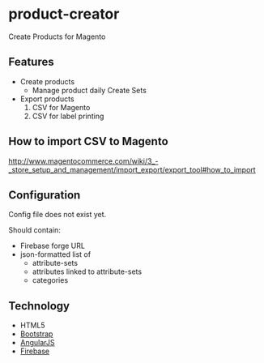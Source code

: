 product-creator
===============

Create Products for Magento


Features
--------
*   Create products
    * Manage product daily Create Sets 
*   Export products
    1.  CSV for Magento
    2.  CSV for label printing 


How to import CSV to Magento
--------

http://www.magentocommerce.com/wiki/3_-_store_setup_and_management/import_export/export_tool#how_to_import


Configuration
--------

Config file does not exist yet. 

Should contain:
* Firebase forge URL
* json-formatted list of
	* attribute-sets
	* attributes linked to attribute-sets
	* categories


Technology
--------

*   HTML5
*   [Bootstrap](http://getbootstrap.com/) 
*   [AngularJS](http://angularjs.org/)
*   [Firebase](http://firebase.com/)